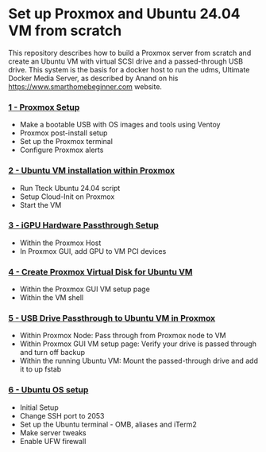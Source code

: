 # Set up Proxmox and Ubuntu 24.04 VM from scratch
This repository describes how to build a Proxmox server from scratch and create an Ubuntu VM with virtual SCSI drive and a passed-through USB drive. This system is the basis for a docker host to run the udms, Ultimate Docker Media Server, as described by Anand on his https://www.smarthomebeginner.com website.

### [1 - Proxmox Setup](1%20-%20Proxmox%20Setup.md)
  - Make a bootable USB with OS images and tools using Ventoy
  - Proxmox post-install setup
  - Set up the Proxmox terminal
  - Configure Proxmox alerts
### [2 - Ubuntu VM installation within Proxmox](2%20-%20Ubuntu%20VM%20Installation%20within%20Proxmox.md)
  - Run Tteck Ubuntu 24.04 script
  - Setup Cloud-Init on Proxmox
  - Start the VM
### [3 - iGPU Hardware Passthrough Setup](3%20-%20iGPU%20Hardware%20Passthrough%20Setup.md)
  - Within the Proxmox Host
  - In Proxmox GUI, add GPU to VM PCI devices
### [4 - Create Proxmox Virtual Disk for Ubuntu VM](4%20-%20Create%20Proxmox%20Virtual%20Disk%20for%20Ubuntu%20VM.md)
  - Within the Proxmox GUI VM setup page
  - Within the VM shell
### [5 - USB Drive Passthrough to Ubuntu VM in Proxmox](5%20-%20USB%20Drive%20Hardware%20Passthrough%20Setup.md)
  - Within Proxmox Node: Pass through from Proxmox node to VM
  - Within Proxmox GUI VM setup page: Verify your drive is passed through and turn off backup
  - Within the running Ubuntu VM: Mount the passed-through drive and add it to up fstab

### [6 - Ubuntu OS setup](6%20-%20Ubuntu%20OS%20Setup.md)
  - Initial Setup
  - Change SSH port to 2053
  - Set up the Ubuntu terminal - OMB, aliases and iTerm2
  - Make server tweaks
  - Enable UFW firewall
